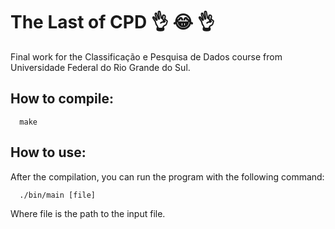 # The Last of CPD :ok_hand: :joy: :ok_hand:
Final work for the Classificação e Pesquisa de Dados course from Universidade Federal do Rio Grande do Sul.

## How to compile:
```
  make
```
## How to use:
 After the compilation, you can run the program with the following command:
```
  ./bin/main [file]
```
Where file is the path to the input file.
